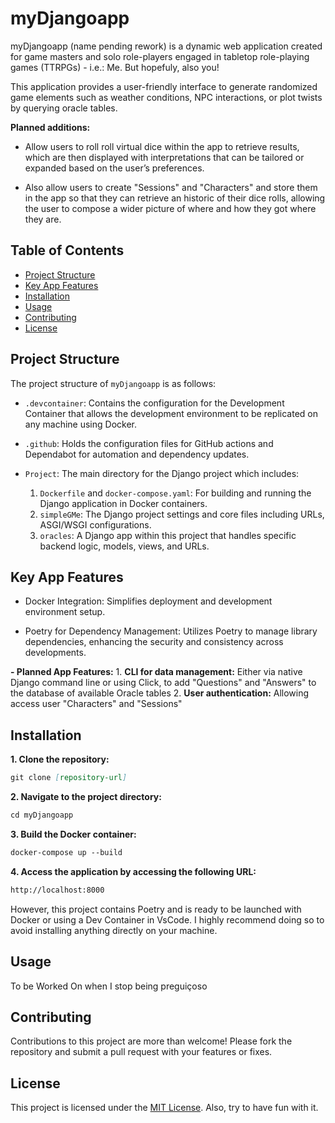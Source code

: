 # myDjangoapp

myDjangoapp (name pending rework) is a dynamic web application created for game masters and solo role-players engaged in tabletop role-playing games (TTRPGs) - i.e.: Me. But hopefuly, also you! 

This application provides a user-friendly interface to generate randomized game elements such as weather conditions, NPC interactions, or plot twists by querying oracle tables. 

**Planned additions:**
- Allow users to roll roll virtual dice within the app to retrieve results, which are then displayed with interpretations that can be tailored or expanded based on the user’s preferences.

- Also allow users to create "Sessions" and "Characters" and store them in the app so that they can retrieve an historic of their dice rolls, allowing the user to compose a wider picture of where and how they got where they are.

## Table of Contents

- [Project Structure](#project-structure)
- [Key App Features](#key-features)
- [Installation](#installation)
- [Usage](#usage)
- [Contributing](#contributing)
- [License](#license)

## Project Structure

The project structure of `myDjangoapp` is as follows:

- `.devcontainer`: Contains the configuration for the Development Container that allows the development environment to be replicated on any machine using Docker.

- `.github`: Holds the configuration files for GitHub actions and Dependabot for automation and dependency updates.

- `Project`: The main directory for the Django project which includes:
    1. `Dockerfile` and `docker-compose.yaml`: For building and running the Django application in Docker containers.
    2. `simpleGMe`: The Django project settings and core files including URLs, ASGI/WSGI configurations.
    3. `oracles`: A Django app within this project that handles specific backend logic, models, views, and URLs.

## Key App Features

- Docker Integration: Simplifies deployment and development environment setup.

- Poetry for Dependency Management: Utilizes Poetry to manage library dependencies, enhancing the security and consistency across developments.

**- Planned App Features:**
    1. **CLI for data management:** Either via native Django command line or using Click, to add "Questions" and "Answers" to the database of available Oracle tables
    2. **User authentication:** Allowing access user "Characters" and "Sessions"

## Installation

**1. Clone the repository:**

```markdown
git clone [repository-url]
```

**2. Navigate to the project directory:**

```markdown
cd myDjangoapp
```

**3. Build the Docker container:**

```markdown
docker-compose up --build
```

**4. Access the application by accessing the following URL:**

```markdown
http://localhost:8000
```

However, this project contains Poetry and is ready to be launched with Docker or using a Dev Container in VsCode. I highly recommend doing so to avoid installing anything directly on your machine.



## Usage

To be Worked On when I stop being preguiçoso

## Contributing

Contributions to this project are more than welcome! Please fork the repository and submit a pull request with your features or fixes.

## License

This project is licensed under the [MIT License](LICENSE). Also, try to have fun with it.